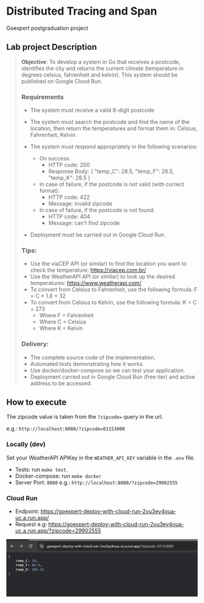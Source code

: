 # Distributed Tracing and Span

Goexpert postgraduation project

## Lab project Description

> **Objective**: To develop a system in Go that receives a postcode, identifies the city and returns the current climate (temperature in degrees celsius, fahrenheit and kelvin). This system should be published on Google Cloud Run.
>
> ### Requirements
>
> - The system must receive a valid 8-digit postcode
> - The system must search the postcode and find the name of the location, then return the temperatures and format them in: Celsius, Fahrenheit, Kelvin.
> - The system must respond appropriately in the following scenarios:
>
>   - On success:
>     - HTTP code: 200
>     - Response Body: { "temp_C": 28.5, "temp_F": 28.5, "temp_K": 28.5 }
>   - In case of failure, if the postcode is not valid (with correct format):
>     - HTTP code: 422
>     - Message: invalid zipcode
>   - In case of failure, if the postcode is not found:
>     - HTTP code: 404
>     - Message: can't find zipcode
>
> - Deployment must be carried out in Google Cloud Run.
>
> ### Tips:
>
> - Use the viaCEP API (or similar) to find the location you want to check the temperature: https://viacep.com.br/
> - Use the WeatherAPI API (or similar) to look up the desired temperatures: https://www.weatherapi.com/
> - To convert from Celsius to Fahrenheit, use the following formula: F = C \* 1.8 + 32
> - To convert from Celsius to Kelvin, use the following formula: K = C + 273
>   - Where F = Fahrenheit
>   - Where C = Celsius
>   - Where K = Kelvin
>
> ### Delivery:
>
> - The complete source code of the implementation.
> - Automated tests demonstrating how it works.
> - Use docker/docker-compose so we can test your application.
> - Deployment carried out in Google Cloud Run (free tier) and active address to be accessed.

## How to execute

The zipcode value is taken from the `?zipcode=` query in the url.

e.g.: `http://localhost:8080/?zipcode=01153000`

### Locally (dev)

Set your WeatherAPI APIKey in the `WEATHER_API_KEY` variable in the `.env` file.

- Tests: run `make test`.
- Docker-compose: run `make docker`
- Server Port: `8080`
  e.g.: `http://localhost:8080/?zipcode=29902555`

### Cloud Run

- Endpoint: https://goexpert-deploy-with-cloud-run-2vu3ey4oua-uc.a.run.app/
- Request e.g: https://goexpert-deploy-with-cloud-run-2vu3ey4oua-uc.a.run.app/?zipcode=29902555

![App showing the response](./thumbApp.PNG)
